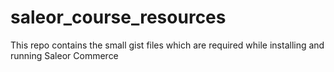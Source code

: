 # saleor_course_resources
This repo contains the small gist files which are required while installing and running Saleor Commerce
